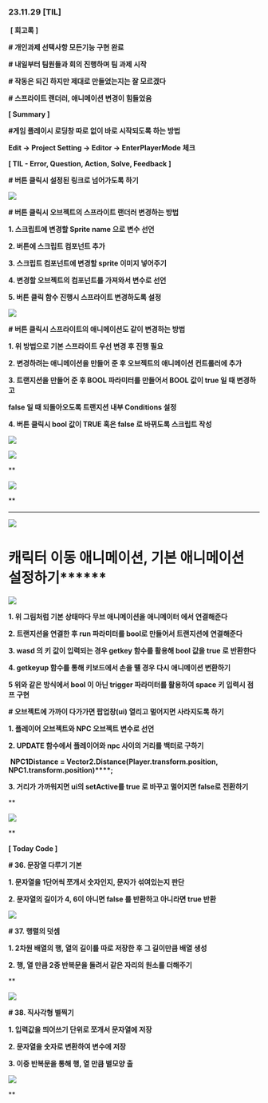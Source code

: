 ### 23.11.29 [TIL]

 **[ 회고록 ]**

**# 개인과제 선택사항 모든기능 구현 완료**

**# 내일부터 팀원들과 회의 진행하며 팀 과제 시작**

**# 작동은 되긴 하지만 제대로 만들었는지는 잘 모르겠다**

**# 스프라이트 랜더러, 애니메이션 변경이 힘들었음**

****[ Summary ]****

****#게임 플레이시 로딩창 따로 없이 바로 시작되도록 하는 방법****

**Edit -> Project Setting -> Editor -> EnterPlayerMode 체크**

******[ TIL - Error, Question, Action, Solve, Feedback ]******

******# 버튼 클릭시 설정된 링크로 넘어가도록 하기******

****[![](https://blogger.googleusercontent.com/img/b/R29vZ2xl/AVvXsEjjlVrM9eZEj8ODHs7oxPK4Jni1AvvlfGNi9fSUPLQzeZ0HQ6ZGZwPIORtsV6Z6DNJ8aLdiCpwpxRBpGKjEYVzeTP5ybbQhUaENjuUpV7_1TLMCmQ0m1wtNhCLT9rp2e2TzE1KrpLimn0vguMbO9dOFvsiPkHfq3cyvH4FCE8RLQDcRTOpWSuF2ryS2F5bI/s320/%EC%8A%A4%ED%81%AC%EB%A6%B0%EC%83%B7%202023-11-29%20175818.png)](https://www.blogger.com/blog/post/edit/3583706664799492072/5154663652606384671#)****

******# 버튼 클릭시 오브젝트의 스프라이트 랜더러 변경하는 방법******

******1. 스크립트에 변경할 Sprite name 으로 변수 선언******

******2. 버튼에 스크립트 컴포넌트 추가******

******3. 스크립트 컴포넌트에 변경할 sprite 이미지 넣어주기******

******4. 변경할 오브젝트의 컴포넌트를 가져와서 변수로 선언******

******5. 버튼 클릭 함수 진행시 스프라이트 변경하도록 설정******

******[![](https://blogger.googleusercontent.com/img/b/R29vZ2xl/AVvXsEhDK7xI0YPb06OETd7mY7Sx4q-xSZzDXq-UwCkRoJNbhRTsZiIRATlZCYAMM0BxDJyfE0xQ4HKArGdTWSXXK9T4dMiocPwZksKHPYP528lasn6_CWM5RRL-eN8AsqZmPHYAp9BvDBQ63QuxWFuqqHLL8HHkaRpxpR-DACc3qHzerI8gEvhQMQtYCZHivhmR/s320/%EC%8A%A4%ED%81%AC%EB%A6%B0%EC%83%B7%202023-11-29%20141605.png)](https://www.blogger.com/blog/post/edit/3583706664799492072/5154663652606384671#)******

******# 버튼 클릭시 스프라이트의 애니메이션도 같이 변경하는 방법******

******1. 위 방법으로 기본 스프라이트 우선 변경 후 진행 필요****** 

******2. 변경하려는 애니메이션을 만들어 준 후 오브젝트의 애니메이션 컨트롤러에 추가******

******3. 트랜지션을 만들어 준 후 BOOL 파라미터를 만들어서 BOOL 값이 true 일 때 변경하고******

******false 일 때 되돌아오도록 트랜지션 내부 Conditions 설정******

******4. 버튼 클릭시 bool 값이 TRUE 혹은 false 로 바뀌도록 스크립트 작성******    

[![](https://blogger.googleusercontent.com/img/b/R29vZ2xl/AVvXsEgNilKtFW2PBeYT7LHRmLuwjdXvDOJQLcAy3ypot7znpSfLdG8Hsx0Wow_IjiNIi3LEa95QKRRft-PQ_wpvghT9HwpPXcZRu-tfLL9Rz6r5vO9QnbZ5gKl3PoOWBiQ-o-OW6uyY8xGS0moFOqNHq8iobWTMYsdGj0PLE9H0KMoNOJGkggwA9jBTw_QpZ7s-/s320/%EC%8A%A4%ED%81%AC%EB%A6%B0%EC%83%B7%202023-11-29%20141954.png)](https://www.blogger.com/blog/post/edit/3583706664799492072/5154663652606384671#)

  

  

******[![](https://blogger.googleusercontent.com/img/b/R29vZ2xl/AVvXsEhhtke3nV0nXcoc_6RnEkeRwvpx5A_mIiA2iKMjN43GvMXxY04ATTF3g3oJHB-hNyTxqdp7sD49kL0vmgFfh5vDSr-A799Ot23i99k2zIUxGpLMGcQ3Jsb-HoK10ybRZa7zeKftj8MUpRiyyEvWAfYcdyTM9QYX4gaFNwbZDfYAwAbe9NbkkmtyhftjQgE7/s320/%EC%8A%A4%ED%81%AC%EB%A6%B0%EC%83%B7%202023-11-29%20141950.png)](https://www.blogger.com/blog/post/edit/3583706664799492072/5154663652606384671#)******

**

******[![](https://blogger.googleusercontent.com/img/b/R29vZ2xl/AVvXsEg64VgP81ETQ1xYVqWVw-ddG7TSY7Ti3ZuUf8zN35tRSz-N2uWKuaVfTYd2KlUUZKTyKb2M43HDEGki43tsG9si7b1bRD5erfqpG5m7_yiMC_Xh_CjXT3v19RS12UEWpoNvR0VZ2jMzI0bSEwzAud78-J9U0OumB69XgCyeEg0zSlWk_XvtQHhXCy7LKurt/s320/%EC%8A%A4%ED%81%AC%EB%A6%B0%EC%83%B7%202023-11-29%20141936.png)](https://www.blogger.com/blog/post/edit/3583706664799492072/5154663652606384671#)******

**

******  
  

[![](https://blogger.googleusercontent.com/img/b/R29vZ2xl/AVvXsEhMFGqIjZGT8E0SbxDL_TFm4OzDO6LmU6EfhkcQHlCR2Th8qYY_JQcIHfVj_GmxTfHtAnKJwc8-PVJD6cJhSutc1Vnuiwplyoi9VMHHzZdTs2HZKWvolrlve5IQPOLqktmfjMc0u_9iCgUGPBcZeVSauuocCWIp1wwxClB2fynnc6M4bEhNA19XmnQmtVUa/s320/%EC%8A%A4%ED%81%AC%EB%A6%B0%EC%83%B7%202023-11-29%20142018.png)](https://www.blogger.com/blog/post/edit/3583706664799492072/5154663652606384671#)

  
  
# 캐릭터 이동 애니메이션, 기본 애니메이션 설정하기******

**[![](https://blogger.googleusercontent.com/img/b/R29vZ2xl/AVvXsEhhtke3nV0nXcoc_6RnEkeRwvpx5A_mIiA2iKMjN43GvMXxY04ATTF3g3oJHB-hNyTxqdp7sD49kL0vmgFfh5vDSr-A799Ot23i99k2zIUxGpLMGcQ3Jsb-HoK10ybRZa7zeKftj8MUpRiyyEvWAfYcdyTM9QYX4gaFNwbZDfYAwAbe9NbkkmtyhftjQgE7/s320/%EC%8A%A4%ED%81%AC%EB%A6%B0%EC%83%B7%202023-11-29%20141950.png)](https://www.blogger.com/blog/post/edit/3583706664799492072/5154663652606384671#)**

******1. 위 그림처럼 기본 상태마다 무브 애니메이션을 애니메이터 에서 연결해준다******

******2. 트랜지션을 연결한 후 run 파라미터를 bool로 만들어서 트랜지션에 연결해준다******

******3. wasd 의 키 값이 입력되는 경우 getkey 함수를 활용해 bool 값을 true 로 반환한다******

******4. getkeyup 함수를 통해 키보드에서 손을 뗄 경우 다시 애니메이션 변환하기******

******5 위와 같은 방식에서 bool 이 아닌 trigger 파라미터를 활용하여 space 키 입력시 점프 구현******

******# 오브젝트에 가까이 다가가면 팝업창(ui) 열리고 멀어지면 사라지도록 하기******

******1. 플레이어 오브젝트와 NPC 오브젝트 변수로 선언******

******2. UPDATE 함수에서 플레이어와 npc 사이의 거리를 백터로 구하기******

 **NPC1Distance = Vector2.Distance(Player.transform.position, NPC1.transform.position)****;**

**3. 거리가 가까워지면 ui의 setActive를 true 로 바꾸고 멀어지면 false로 전환하기**

**

[![](https://blogger.googleusercontent.com/img/b/R29vZ2xl/AVvXsEg-ljSwu0Iy9moU_8Dz-LpQ8MioYTEg8jldSf8lZ48X_adBeQSYAqeg6qtkhE1qUpvm2Gk63J1hcjjEaP9IX3nuacq7dg13z300HENU8uExynrmuupDx4s9vFnG6mkCCTWEBpPKBkaPfuMmGuglkK-Q3pFOXig-WrF3ISYnK3BZCtIXq0vh5NS-DMUrhNfC/s320/%EC%8A%A4%ED%81%AC%EB%A6%B0%EC%83%B7%202023-11-29%20175337.png)](https://www.blogger.com/blog/post/edit/3583706664799492072/5154663652606384671#)

  
**

****[ Today Code ]****

****# 36. 문장열 다루기 기본****

****1. 문자열을 1단어씩 쪼개서 숫자인지, 문자가 섞여있는지 판단****

****2. 문자열의 길이가 4, 6이 아니면 false 를 반환하고 아니라면 true 반환****

**[![](https://blogger.googleusercontent.com/img/b/R29vZ2xl/AVvXsEh9Cu7EpP6lg6JjZWkYmMH9ouNsltLgPro4bY_U5XE-j5KMrxXs-a5L08wwp54DvU1OVeYZPjfY7rrj5KmCy2CtpnVmpX3O0QTxKuuOLwTc8Z4Qp5cjot19UpHWNlJc9yn1yIvqINYbzKWdQoG9ATDeBMSA_Ue_aKe2K1BiOElJ9ikWfq874J-3ub71_3aY/s320/%EC%8A%A4%ED%81%AC%EB%A6%B0%EC%83%B7%202023-11-29%20211337.png)](https://www.blogger.com/blog/post/edit/3583706664799492072/5154663652606384671#)**

**# 37. 행렬의 덧셈**

**1. 2차원 배열의 행, 열의 길이를 따로 저장한 후 그 길이만큼 배열 생성**

**2. 행, 열 만큼 2중 반복문을 돌려서 같은 자리의 원소를 더해주기**

**  

[![](https://blogger.googleusercontent.com/img/b/R29vZ2xl/AVvXsEh9sp-NKWI2Hk8X0l4U1lPVLsrxOHm2fyx-Uze2uSyLrwDdwBPjNcmq3zG4UURwXY2EqceL1s4AceR6uaOb-VukSIz_njfbXD00Fb5k_LHdN5BY5vZvCH-80VViWUtcIHsUQStQjjXiZJHmZRNok09J4NwlqwHq2pgv6dN27rxK786F-7i9A4BDNIKZFFVA/s320/%EC%8A%A4%ED%81%AC%EB%A6%B0%EC%83%B7%202023-11-29%20211342.png)](https://www.blogger.com/blog/post/edit/3583706664799492072/5154663652606384671#)

  

  

**# 38. 직사각형 별찍기**

**1. 입력값을 띄어쓰기 단위로 쪼개서 문자열에 저장**

**2. 문자열을 숫자로 변환하여 변수에 저장**

**3. 이중 반복문을 통해 행, 열 만큼 별모양 출**

  

[![](https://blogger.googleusercontent.com/img/b/R29vZ2xl/AVvXsEjh6W3Bgjenk8DNc3g8nKU_fgG_1e1wgPijsKzF4OwwlV5bxRJDhYTejp1VViaQLwI933E4OcB3EnkkOE3rlscZ4XhpzrNjqJXHFDHpRYP2CtcvZ_1Fdm_NSbOC9USUNfVd6wbixqVwvrPh5f5ibuQlI9JpEq-1pNPbCwnKD4I5yIRMafa6eHrWEwjFTUG_/s320/%EC%8A%A4%ED%81%AC%EB%A6%B0%EC%83%B7%202023-11-29%20211347.png)](https://www.blogger.com/blog/post/edit/3583706664799492072/5154663652606384671#)

  
**